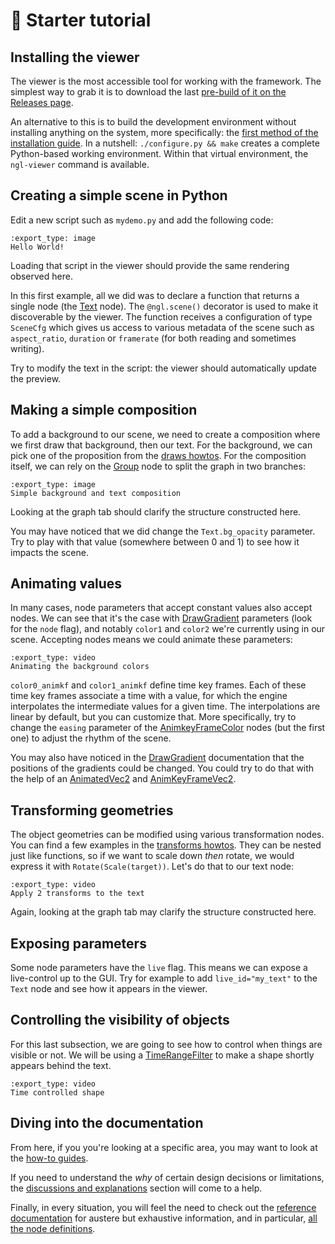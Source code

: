 # 🔰 Starter tutorial

## Installing the viewer

The viewer is the most accessible tool for working with the framework. The
simplest way to grab it is to download the last [pre-build of it on the
Releases page][releases].

An alternative to this is to build the development environment without
installing anything on the system, more specifically: the [first method of the
installation guide][install]. In a nutshell: `./configure.py && make` creates a
complete Python-based working environment. Within that virtual environment, the
`ngl-viewer` command is available.

[releases]: https://github.com/NopeForge/nope.gl/releases/
[install]: /usr/howto/installation.md

## Creating a simple scene in Python

Edit a new script such as `mydemo.py` and add the following code:

```{nope} starter.hello_world
:export_type: image
Hello World!
```

Loading that script in the viewer should provide the same rendering observed
here.

In this first example, all we did was to declare a function that returns a
single node (the [Text] node). The `@ngl.scene()` decorator is used to make
it discoverable by the viewer. The function receives a configuration of type
`SceneCfg` which gives us access to various metadata of the scene such as
`aspect_ratio`, `duration` or `framerate` (for both reading and sometimes
writing).

Try to modify the text in the script: the viewer should automatically update
the preview.

## Making a simple composition

To add a background to our scene, we need to create a composition where we first
draw that background, then our text. For the background, we can pick one of the
proposition from the [draws howtos]. For the composition itself, we can rely
on the [Group] node to split the graph in two branches:

```{nope} starter.bg_fg_composition
:export_type: image
Simple background and text composition
```

Looking at the graph tab should clarify the structure constructed here.

You may have noticed that we did change the `Text.bg_opacity` parameter. Try to
play with that value (somewhere between 0 and 1) to see how it impacts the scene.

## Animating values

In many cases, node parameters that accept constant values also accept nodes.
We can see that it's the case with [DrawGradient] parameters (look for the
`node` flag), and notably `color1` and `color2` we're currently using in our
scene. Accepting nodes means we could animate these parameters:

```{nope} starter.animated
:export_type: video
Animating the background colors
```

`color0_animkf` and `color1_animkf` define time key frames. Each of these time
key frames associate a time with a value, for which the engine interpolates the
intermediate values for a given time. The interpolations are linear by default,
but you can customize that. More specifically, try to change the `easing`
parameter of the [AnimkeyFrameColor] nodes (but the first one) to adjust the
rhythm of the scene.

You may also have noticed in the [DrawGradient] documentation that the
positions of the gradients could be changed. You could try to do that with the
help of an [AnimatedVec2] and [AnimKeyFrameVec2].

## Transforming geometries

The object geometries can be modified using various transformation nodes. You
can find a few examples in the [transforms howtos]. They can be nested just like
functions, so if we want to scale down *then* rotate, we would express it with
`Rotate(Scale(target))`. Let's do that to our text node:

```{nope} starter.transforms
:export_type: video
Apply 2 transforms to the text
```

Again, looking at the graph tab may clarify the structure constructed here.

## Exposing parameters

Some node parameters have the `live` flag. This means we can expose a
live-control up to the GUI. Try for example to add `live_id="my_text"` to the
`Text` node and see how it appears in the viewer.

## Controlling the visibility of objects

For this last subsection, we are going to see how to control when things are
visible or not. We will be using a [TimeRangeFilter] to make a shape shortly
appears behind the text.

```{nope} starter.timeranges
:export_type: video
Time controlled shape
```

## Diving into the documentation

From here, if you you're looking at a specific area, you may want to look at
the [how-to guides][howto].

If you need to understand the *why* of certain design decisions or limitations,
the [discussions and explanations][expl] section will come to a help.

Finally, in every situation, you will feel the need to check out the [reference
documentation][refdoc] for austere but exhaustive information, and in
particular, [all the node definitions][ref-libnopegl].

[draws howtos]: /usr/howto/draws.md
[transforms howtos]: /usr/howto/transforms.md
[Text]: /usr/ref/libnopegl.md#text
[Group]: /usr/ref/libnopegl.md#group
[DrawGradient]: /usr/ref/libnopegl.md#drawgradient
[AnimKeyFrameColor]: /usr/ref/libnopegl.md#animkeyframecolor
[AnimatedVec2]: /usr/ref/libnopegl.md#animatedvec2
[AnimKeyFrameVec2]: /usr/ref/libnopegl.md#animkeyframevec2
[TimeRangeFilter]: /usr/ref/libnopegl.md#timerangefilter
[howto]: /usr/howto/index.md
[expl]: /usr/expl/index.md
[refdoc]: /usr/ref/index.md
[ref-libnopegl]: /usr/ref/libnopegl.md
